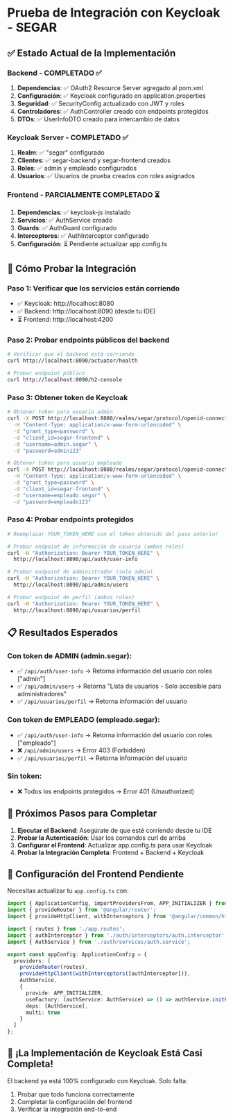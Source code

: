# Prueba de Integración con Keycloak - SEGAR

## ✅ Estado Actual de la Implementación

### Backend - COMPLETADO ✅
1. **Dependencias**: ✅ OAuth2 Resource Server agregado al pom.xml
2. **Configuración**: ✅ Keycloak configurado en application.properties
3. **Seguridad**: ✅ SecurityConfig actualizado con JWT y roles
4. **Controladores**: ✅ AuthController creado con endpoints protegidos
5. **DTOs**: ✅ UserInfoDTO creado para intercambio de datos

### Keycloak Server - COMPLETADO ✅
1. **Realm**: ✅ "segar" configurado
2. **Clientes**: ✅ segar-backend y segar-frontend creados
3. **Roles**: ✅ admin y empleado configurados
4. **Usuarios**: ✅ Usuarios de prueba creados con roles asignados

### Frontend - PARCIALMENTE COMPLETADO ⏳
1. **Dependencias**: ✅ keycloak-js instalado
2. **Servicios**: ✅ AuthService creado
3. **Guards**: ✅ AuthGuard configurado
4. **Interceptores**: ✅ AuthInterceptor configurado
5. **Configuración**: ⏳ Pendiente actualizar app.config.ts

## 🧪 Cómo Probar la Integración

### Paso 1: Verificar que los servicios están corriendo
- ✅ Keycloak: http://localhost:8080
- ✅ Backend: http://localhost:8090 (desde tu IDE)
- ⏳ Frontend: http://localhost:4200

### Paso 2: Probar endpoints públicos del backend
```bash
# Verificar que el backend está corriendo
curl http://localhost:8090/actuator/health

# Probar endpoint público
curl http://localhost:8090/h2-console
```

### Paso 3: Obtener token de Keycloak
```bash
# Obtener token para usuario admin
curl -X POST http://localhost:8080/realms/segar/protocol/openid-connect/token \
  -H "Content-Type: application/x-www-form-urlencoded" \
  -d "grant_type=password" \
  -d "client_id=segar-frontend" \
  -d "username=admin.segar" \
  -d "password=admin123"

# Obtener token para usuario empleado
curl -X POST http://localhost:8080/realms/segar/protocol/openid-connect/token \
  -H "Content-Type: application/x-www-form-urlencoded" \
  -d "grant_type=password" \
  -d "client_id=segar-frontend" \
  -d "username=empleado.segar" \
  -d "password=empleado123"
```

### Paso 4: Probar endpoints protegidos
```bash
# Reemplazar YOUR_TOKEN_HERE con el token obtenido del paso anterior

# Probar endpoint de información de usuario (ambos roles)
curl -H "Authorization: Bearer YOUR_TOKEN_HERE" \
  http://localhost:8090/api/auth/user-info

# Probar endpoint de administrador (solo admin)
curl -H "Authorization: Bearer YOUR_TOKEN_HERE" \
  http://localhost:8090/api/admin/users

# Probar endpoint de perfil (ambos roles)
curl -H "Authorization: Bearer YOUR_TOKEN_HERE" \
  http://localhost:8090/api/usuarios/perfil
```

## 📋 Resultados Esperados

### Con token de ADMIN (admin.segar):
- ✅ `/api/auth/user-info` → Retorna información del usuario con roles ["admin"]
- ✅ `/api/admin/users` → Retorna "Lista de usuarios - Solo accesible para administradores"
- ✅ `/api/usuarios/perfil` → Retorna información del usuario

### Con token de EMPLEADO (empleado.segar):
- ✅ `/api/auth/user-info` → Retorna información del usuario con roles ["empleado"]  
- ❌ `/api/admin/users` → Error 403 (Forbidden)
- ✅ `/api/usuarios/perfil` → Retorna información del usuario

### Sin token:
- ❌ Todos los endpoints protegidos → Error 401 (Unauthorized)

## 🎯 Próximos Pasos para Completar

1. **Ejecutar el Backend**: Asegúrate de que esté corriendo desde tu IDE
2. **Probar la Autenticación**: Usar los comandos curl de arriba
3. **Configurar el Frontend**: Actualizar app.config.ts para usar Keycloak
4. **Probar la Integración Completa**: Frontend + Backend + Keycloak

## 🔧 Configuración del Frontend Pendiente

Necesitas actualizar tu `app.config.ts` con:

```typescript
import { ApplicationConfig, importProvidersFrom, APP_INITIALIZER } from '@angular/core';
import { provideRouter } from '@angular/router';
import { provideHttpClient, withInterceptors } from '@angular/common/http';

import { routes } from './app.routes';
import { authInterceptor } from './auth/interceptors/auth.interceptor';
import { AuthService } from './auth/services/auth.service';

export const appConfig: ApplicationConfig = {
  providers: [
    provideRouter(routes),
    provideHttpClient(withInterceptors([authInterceptor])),
    AuthService,
    {
      provide: APP_INITIALIZER,
      useFactory: (authService: AuthService) => () => authService.initKeycloak(),
      deps: [AuthService],
      multi: true
    }
  ]
};
```

## 🎉 ¡La Implementación de Keycloak Está Casi Completa!

El backend ya está 100% configurado con Keycloak. Solo falta:
1. Probar que todo funciona correctamente
2. Completar la configuración del frontend
3. Verificar la integración end-to-end